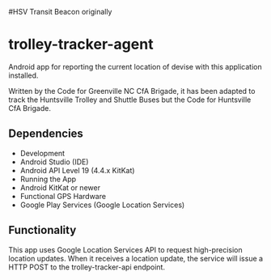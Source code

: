 #HSV Transit Beacon 
originally 
# trolley-tracker-agent

Android app for reporting the current location of devise with this application installed.

Written by the Code for Greenville NC CfA Brigade, it has been adapted to track the Huntsville 
Trolley and Shuttle Buses but the Code for Huntsville CfA Brigade.

## Dependencies
- Development
 - Android Studio (IDE)
 - Android API Level 19 (4.4.x KitKat)
- Running the App
 - Android KitKat or newer
 - Functional GPS Hardware
 - Google Play Services (Google Location Services)

## Functionality
This app uses Google Location Services API to request high-precision location updates. When it receives a location update, the service will issue a HTTP POST to the trolley-tracker-api endpoint.
